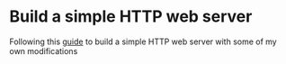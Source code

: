 # Build a simple HTTP web server
Following this [guide](https://aosabook.org/en/500L/a-simple-web-server.html) to build a simple HTTP web server with some of my own modifications
